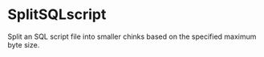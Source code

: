 # SplitSQLscript
Split an SQL script file into smaller chinks based on the specified maximum byte size.
